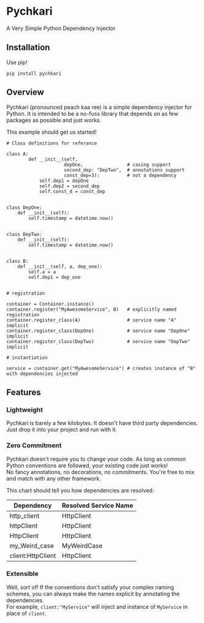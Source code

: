 # Pychkari

A Very Simple Python Dependency Injector

## Installation

Use pip!

    pip install pychkari

## Overview

Pychkari (pronounced peach kaa ree) is a simple dependency injector for Python. It is intended to be a no-fuss library that depends on as few packages as possible and just works.

This example should get us started!

    # Class definitions for referance
    
    class A:
            def __init__(self, 
                         depOne,                # casing support
                         second_dep: "DepTwo",  # annotations support
                         const_dep=3):          # not a dependency
                self.dep1 = depOne
                self.dep2 = second_dep
                self.const_d = const_dep
        
        
    class DepOne:
        def __init__(self):
            self.timestamp = datetime.now()
    
    
    class DepTwo:
        def __init__(self):
            self.timestamp = datetime.now()
    
    
    class B:
        def __init__(self, a, dep_one):
            self.a = a
            self.dep1 = dep_one
            
            
    # registration
    
    container = Container.instance()
    container.register("MyAwesomeService", B)   # explicitly named registration
    container.register_class(A)                 # service name "A" implicit
    container.register_class(DepOne)            # service name "DepOne" implicit
    container.register_class(DepTwo)            # service name "DepTwo" implicit
    
    # instantiation
    
    service = container.get("MyAwesomeService") # creates instance of "B" with dependencies injected

## Features

### Lightweight

Pychkari is barely a few kilobytes. It doesn't have third party dependencies. Just drop it into your project and run with it.

### Zero Commitment
Pychkari doesn't require you to change your code. As long as common Python conventions are followed, your existing code just works!  
No fancy annotations, no decorations, no commitments. You're free to mix and match with any other framework.

This chart should tell you how dependencies are resolved:

| Dependency        | Resolved Service Name |
|-------------------|-----------------------|
| http_client       | HttpClient            |
| httpClient        | HttpClient            |
| HttpClient        | HttpClient            |
| my_Weird_case     | MyWeirdCase           |
| client:HttpClient | HttpClient            |

### Extensible
Well, sort of! If the conventions don't satisfy your complex naming schemes, you can always make the names explicit by annotating the dependencies.  
For example, `client:"MyService"` will inject and instance of `MyService` in place of `client`.

